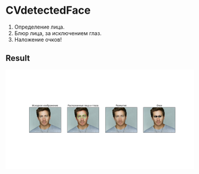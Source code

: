 # CVdetectedFace

1. Определение лица.
2. Блюр лица, за исключением глаз.
3. Наложение очков!


## Result   

![alt text](https://github.com/YuioiuY/CVdetectedFace/blob/main/source/result.png)